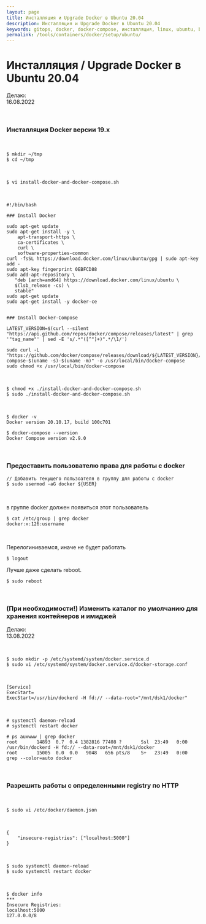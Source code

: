 ```yaml
---
layout: page
title: Инсталляция и Upgrade Docker в Ubuntu 20.04
description: Инсталляция и Upgrade Docker в Ubuntu 20.04
keywords: gitops, docker, docker-compose, инсталляция, linux, ubuntu, bash скрипт
permalink: /tools/containers/docker/setup/ubuntu/
---
```


# Инсталляция / Upgrade Docker в Ubuntu 20.04

Делаю:  
16.08.2022

<br/>

### Инсталляция Docker версии 19.x

<br/>

```
$ mkdir ~/tmp
$ cd ~/tmp
```

<br/>

```
$ vi install-docker-and-docker-compose.sh
```

<br/>

```
#!/bin/bash

### Install Docker

sudo apt-get update
sudo apt-get install -y \
    apt-transport-https \
    ca-certificates \
    curl \
    software-properties-common
curl -fsSL https://download.docker.com/linux/ubuntu/gpg | sudo apt-key add -
sudo apt-key fingerprint 0EBFCD88
sudo add-apt-repository \
   "deb [arch=amd64] https://download.docker.com/linux/ubuntu \
   $(lsb_release -cs) \
   stable"
sudo apt-get update
sudo apt-get install -y docker-ce


### Install Docker-Compose

LATEST_VERSION=$(curl --silent "https://api.github.com/repos/docker/compose/releases/latest" | grep '"tag_name"' | sed -E 's/.*"([^"]+)".*/\1/')

sudo curl -L "https://github.com/docker/compose/releases/download/${LATEST_VERSION}/docker-compose-$(uname -s)-$(uname -m)" -o /usr/local/bin/docker-compose
sudo chmod +x /usr/local/bin/docker-compose
```

<br/>

```
$ chmod +x ./install-docker-and-docker-compose.sh
$ sudo ./install-docker-and-docker-compose.sh
```

<br/>

```
$ docker -v
Docker version 20.10.17, build 100c701

$ docker-compose --version
Docker Compose version v2.9.0
```

<br/>

### Предоставить пользователю права для работы с docker

```
// Добавить текущего пользоателя в группу для работы с docker
$ sudo usermod -aG docker ${USER}
```

<br/>

в группе docker должен появиться этот пользователь

```
$ cat /etc/group | grep docker
docker:x:126:username
```

<br/>

Перелогиниваемся, иначе не будет работать

    $ logout

Лучше даже сделать reboot.

    $ sudo reboot

<br/>

### (При необходимости!) Изменить каталог по умолчанию для хранения контейнеров и имиджей

Делаю:  
13.08.2022

<br/>

```
$ sudo mkdir -p /etc/systemd/system/docker.service.d
$ sudo vi /etc/systemd/system/docker.service.d/docker-storage.conf
```

<br/>

```
[Service]
ExecStart=
ExecStart=/usr/bin/dockerd -H fd:// --data-root="/mnt/dsk1/docker"
```

<br/>

```
# systemctl daemon-reload
# systemctl restart docker
```

```
# ps auxwww | grep docker
root       14893  0.7  0.4 1382816 77408 ?       Ssl  23:49   0:00 /usr/bin/dockerd -H fd:// --data-root=/mnt/dsk1/docker
root       15005  0.0  0.0   9048   656 pts/8    S+   23:49   0:00 grep --color=auto docker

```

<br/>

### Разрешить работы с определенными registry по HTTP

<br/>

```
$ sudo vi /etc/docker/daemon.json
```

<br/>

```
{
    "insecure-registries": ["localhost:5000"]
}
```

<br/>

```
$ sudo systemctl daemon-reload
$ sudo systemctl restart docker
```

<br/>

```
$ docker info
***
Insecure Registries:
localhost:5000
127.0.0.0/8
```
